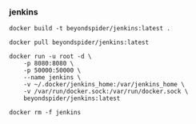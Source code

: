 ### jenkins

```build
docker build -t beyondspider/jenkins:latest .
```

```pull
docker pull beyondspider/jenkins:latest
```

```run
docker run -u root -d \
    -p 8080:8080 \
    -p 50000:50000 \
    --name jenkins \
    -v ~/.docker/jenkins_home:/var/jenkins_home \
    -v /var/run/docker.sock:/var/run/docker.sock \
    beyondspider/jenkins:latest
```

```remove
docker rm -f jenkins
```